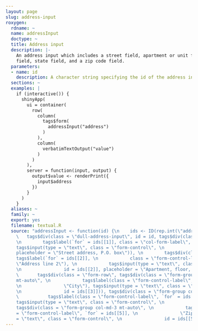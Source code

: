 ```yaml
---
layout: page
slug: address-input
roxygen:
  rdname: ~
  name: addressInput
  doctype: ~
  title: Address input
  description: |-
    An address input which includes a street field, apartment or unit field, city
    field, state field, and a zip code field.
  parameters:
  - name: id
    description: A character string specifying the id of the address input.
  sections: ~
  examples: |
    if (interactive()) {
      shinyApp(
        ui = container(
          row(
            column(
              tags$form(
                addressInput("address")
              )
            ),
            column(
              verbatimTextOutput("value")
            )
          )
        ),
        server = function(input, output) {
          output$value <- renderPrint({
            input$address
          })
        }
      )
    }
  aliases: ~
  family: ~
  export: yes
  filename: textual.R
  source: "addressInput <- function(id) {\n    ids <- ID(rep.int(\"address\", 5))\n
    \   tags$div(class = \"dull-address-input\", id = id, tags$div(class = \"form-group\",
    \n        tags$label(`for` = ids[[1]], class = \"col-form-label\", \n            \"Address\"),
    tags$input(type = \"text\", class = \"form-control\", \n            id = ids[[1]],
    placeholder = \"Street address, P.O. box\")), \n        tags$div(class = \"form-group\",
    tags$label(`for` = ids[[2]], \n            class = \"form-control-label sr-only\",
    \"Address line 2\"), \n            tags$input(type = \"text\", class = \"form-control\",
    \n                id = ids[[2]], placeholder = \"Apartment, floor, unit\")), \n
    \       tags$div(class = \"form-row\", tags$div(class = \"form-group col-md-6
    mt-auto\", \n            tags$label(class = \"form-control-label\", `for` = ids[[3]],
    \n                \"City\"), tags$input(type = \"text\", class = \"form-control\",
    \n                id = ids[[3]])), tags$div(class = \"form-group col-md-3\", \n
    \           tags$label(class = \"form-control-label\", `for` = ids[[4]], \n                \"State\"),
    tags$input(type = \"text\", class = \"form-control\", \n                id = ids[[4]])),
    tags$div(class = \"form-group col-md-3 mt-auto\", \n            tags$label(class
    = \"form-control-label\", `for` = ids[[5]], \n                \"Zip\"), tags$input(type
    = \"text\", class = \"form-control\", \n                id = ids[[5]]))))\n}"
---
```

